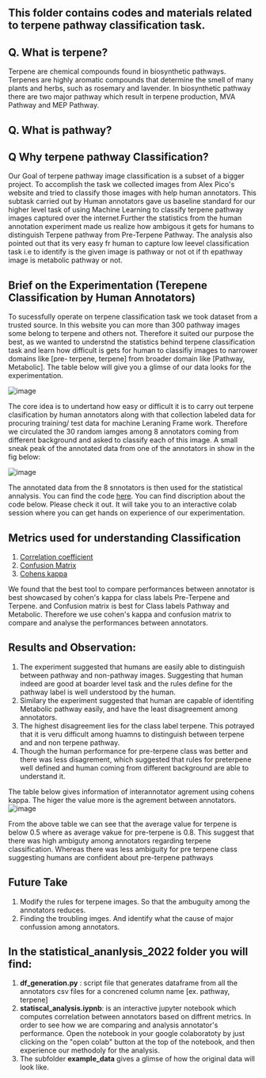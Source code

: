 ## This folder contains codes and materials related to terpene pathway classification task.

## Q. What is terpene?
Terpene are chemical compounds found in biosynthetic pathways. Terpenes are highly aromatic compounds that determine the smell of many plants and herbs, such as rosemary and lavender. In biosynthetic pathway there are two major pathway which result in terpene production, MVA Pathway and MEP Pathway. 
## Q. What is pathway?

## Q  Why terpene pathway Classification?
Our Goal of terpene pathway image classification is a subset of a bigger project. To accomplish the task we collected images from Alex Pico's website and tried to classify those images with help human annotators. This subtask carried out by Human annotators gave us baseline standard for our higher level task of using Machine Learning to classify terpene pathway images captured over the internet.Further the statistics from the human annotation experiment made us realize how ambigous it gets for humans to distinguish Terpene pathway from Pre-Terpene Pathway. The analysis also pointed out that its very easy fr human to capture low leevel classification task i.e to identify is the given image is pathway or not ot if th epathway image is metabolic pathway or not.

## Brief on the Experimentation (Terepene Classification by Human Annotators)
To sucessfully operate on terpene classification task we took dataset from a trusted source. In this website you can more than 300 pathway images some belong to terpene and others not. Therefore it suited our purpose the best, as we wanted to understnd the statistics behind terpene classification task and learn how difficult is gets for human to classifiy images to narrower domains like [pre- terpene, terpene] from broader domain like [Pathway, Metabolic].
The table below will give you a glimse of our data looks for the experimentation.

![image](https://user-images.githubusercontent.com/66965350/161371325-85c64dd7-f1ca-450d-8e9f-00ba8cb2c592.png)

The core idea is to undertand how easy or difficult it is to carry out terpene clasification by human annotators along with that collection labeled data for procuring training/ test data for machine Leraning Frame work. Therefore we circulated the 30 random iamges among 8 annotators coming from different background and asked to classify each of this image. A small sneak peak of the annotated data from one of the annotators in show in the fig below:

![image](https://user-images.githubusercontent.com/66965350/161371924-fc18a16b-58b7-456f-8fc3-51842b967859.png)

The annotated data from the 8 snnotators is then used for the statistical annalysis. You can find the code [here](https://github.com/petermr/CEVOpen/blob/master/statistical_ananlysis_2022/statistical_analysis_annotators.ipynb). You can find discription about the code below. Please check it out. It will take you to an interactive colab session where you can get hands on experience of our experimentation.

## Metrics used for understanding Classification
1. [Correlation coefficient](https://pandas.pydata.org/docs/reference/api/pandas.DataFrame.corr.html)
2. [Confusion Matrix](https://scikit-learn.org/stable/modules/generated/sklearn.metrics.confusion_matrix.html)
3. [Cohens kappa](https://scikit-learn.org/stable/modules/generated/sklearn.metrics.cohen_kappa_score.html)

We found that the best tool to compare performances between annotator is best showcased by cohen's kappa for class labels Pre-Terpene and Terpene.
and Confusion matrix is best for Class labels Pathway and Metabolic. Therefore we use cohen's kappa and confusion matrix to compare and analyse the performances between annotators.


## Results and Observation:
1. The experiment suggested that humans are easily able to distinguish between pathway and non-pathway images. Suggesting that human indeed are good at boarder level task and the rules define for the pathway label is well understood by the human. 
2. Similary the experiment suggested that human are capable of identifing Metabolic pathway easily, and have the least disagreement among annotators.
3. The highest disagreement lies for the class label terpene. This potrayed that it is veru difficult among huamns to distinguish between terpene and and non terpene pathway.
4. Though the human performance for pre-terpene class was better and there was less disagrement, which suggested that rules for preterpene well defined and human coming from different background are able to understand it. 

The table below gives information of interannotator agrement using cohens kappa. The higer the value more is the agrement between annotators.
![image](https://user-images.githubusercontent.com/66965350/161372970-09cc6e69-8b75-46ea-bfb2-ff6b428852aa.png)

From the above table we can see that the average value for terpene is below 0.5 where as average vakue for pre-terpene is 0.8. This suggest that there was high ambiguty among annotators regarding terpene classification. Whereas there was less ambiguity for pre terpene class suggesting humans are confident about pre-terpene pathways

## Future Take
1. Modify the rules for terpene images. So that the ambuguity among the annotators reduces.
2. Finding the troubling imges. And identify what the cause of major confussion among annotators.
  
## In the statistical_ananlysis_2022 folder you will find:
1. **df_generation.py** : script file that generates dataframe from all the annotators csv files for a concrened column name [ex. pathway, terpene]
2. **statiscal_analysis.iypnb**: is an interactive jupyter notebook which computes correlation between annotators based on diffrent metrics. In order to see how we are comparing and analysis annotator's performance. Open the notebook in your google colaboratoty by just clicking on the "open colab" button at the top of the notebook, and then experience our methodoly for the analysis. 
3. The subfolder **example_data** gives a glimse of how the original data will look like.




